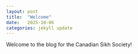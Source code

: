 ```yaml
---
layout: post
title:  "Welcome"
date:   2025-10-06
categories: jekyll update
---
```


Welcome to the blog for the Canadian Sikh Society!
